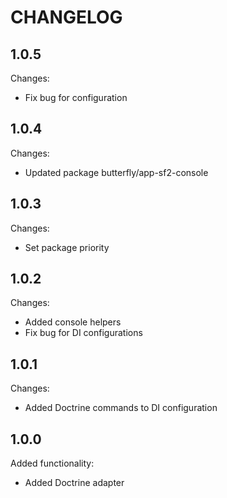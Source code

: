 CHANGELOG
=========

1.0.5
-----

Changes:

 * Fix bug for configuration 

1.0.4
-----

Changes:

 * Updated package butterfly/app-sf2-console 

1.0.3
-----

Changes:

 * Set package priority

1.0.2
-----

Changes:

 * Added console helpers
 * Fix bug for DI configurations

1.0.1
-----

Changes:

 * Added Doctrine commands to DI configuration

1.0.0
-----

Added functionality:

 * Added Doctrine adapter
